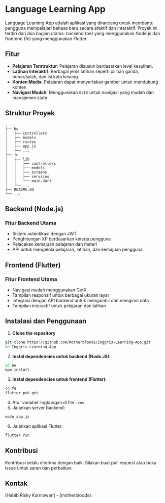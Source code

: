 # Language Learning App

Language Learning App adalah aplikasi yang dirancang untuk membantu pengguna mempelajari bahasa baru secara efektif dan interaktif. Proyek ini terdiri dari dua bagian utama: backend (be) yang menggunakan Node.js dan frontend (fe) yang menggunakan Flutter.

## Fitur

- **Pelajaran Terstruktur**: Pelajaran disusun berdasarkan level kesulitan.
- **Latihan Interaktif**: Berbagai jenis latihan seperti pilihan ganda, benar/salah, dan isi kata kosong.
- **Konten Media**: Pelajaran dapat menyertakan gambar untuk mendukung konten.
- **Navigasi Mudah**: Menggunakan `GetX` untuk navigasi yang mudah dan manajemen state.

## Struktur Proyek

```plaintext
.
├── be
│   ├── controllers
│   ├── models
│   ├── routes
│   ├── app.js
│   └── ...
├── fe
│   ├── lib
│   │   ├── controllers
│   │   ├── models
│   │   ├── screens
│   │   ├── services
│   │   └── main.dart
│   └── ...
├── README.md
└── ...
```

## Backend (Node.js)

### Fitur Backend Utama

- Sistem autentikasi dengan JWT
- Penghitungan XP berdasarkan kinerja pengguna
- Pelacakan kemajuan pelajaran dan materi
- API untuk mengelola pelajaran, latihan, dan kemajuan pengguna

## Frontend (Flutter)

### Fitur Frontend Utama

- Navigasi mudah menggunakan GetX
- Tampilan responsif untuk berbagai ukuran layar
- Integrasi dengan API backend untuk mengambil dan mengirim data
- Tampilan interaktif untuk pelajaran dan latihan

## Instalasi dan Penggunaan

1. **Clone the repository**

  ```bash
  git clone https://github.com/Motherbloods/Inggris-Learning-App.git
  cd Inggris-Learning-App
  ```

2. **Instal dependencies untuk backend (Node JS)**:

  ```bash
  cd be
  npm install
  ```

3. **Instal dependencies untuk frontend (Flutter)**:

  ```bash
  cd fe
  flutter pub get
  ```

4. Atur variabel lingkungan di file `.env`
5. Jalankan server backend:

  ```bash
  node app.js
  ```

6. Jalankan aplikasi Flutter:

  ```bash
  flutter run
  ```

## Kontribusi
Kontribusi selalu diterima dengan baik. Silakan buat pull request atau buka issue untuk saran dan perbaikan.

## Kontak
[Habib Risky Kurniawan] - [motherbloodss
